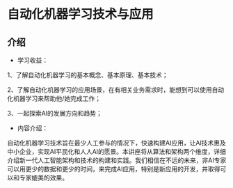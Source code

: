 # 自动化机器学习技术与应用

## 介绍

- 学习收益：

1、了解自动化机器学习的基本概念、基本原理、基本技术；

2、了解自动化机器学习的应用场景，在有相关业务需求时，能想到可以使用自动化机器学习来帮助他/她完成工作；

3、一起探索AI的发展方向和趋势；

- 内容介绍：

自动化机器学习技术旨在最少人工参与的情况下，快速构建AI应用，让AI技术惠及中小企业，实现AI平民化和人人AI的愿景。本讲座将从算法和架构两个维度，详细介绍新一代人工智能架构和技术的构建和实践。我们相信在不远的未来，非AI专家可以用更少的数据和更少的时间，来完成AI应用，特别是新应用的开发，并取得可以和专家媲美的效果。

## 